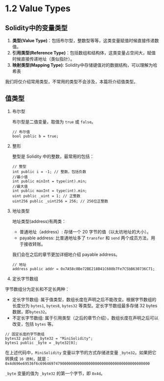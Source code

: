 # 1.2 Value Types

## Solidity中的变量类型

1. **类型(Value Type)**：包括布尔型，整数型等等，这类变量赋值时候直接传递数值。
2. **引用类型(Reference Type)**：包括数组和结构体，这类变量占空间大，赋值时候直接传递地址（类似指针）。
3. **映射类型(Mapping Type)**: Solidity中存储键值对的数据结构，可以理解为哈希表

我们将仅介绍常用类型，不常用的类型不会涉及，本篇将介绍值类型。



## 值类型

1. 布尔型

   布尔型是二值变量，取值为 `true` 或 `false`。

   ```solidity
   // 布尔值
   bool public b = true;
   ```

2. 整形

   整型是 Solidity 中的整数，最常用的包括：

   ```solidity
   // 整型
   int public i = -1; // 整数，包括负数
   //最小值
   int public minInt = type(int).min;
   //最大值
   int public maxInt = type(int).min;
   uint public _uint = 1; // 正整数
   uint256 public _uint256 = 256; // 256位正整数
   ```

3. 地址类型

   地址类型(address)有两类：

   - 普通地址（address）: 存储一个 20 字节的值（以太坊地址的大小）。
   - payable address: 比普通地址多了 `transfer` 和 `send` 两个成员方法，用于接收转账。

   我们会在之后的章节更加详细地介绍 payable address。

   ```solidity
   // 地址
   address public addr = 0x7A58c0Be72BE218B41C608b7Fe7C5bB630736C71;
   ```

4. 定长字节数组

字节数组分为定长和不定长两种：

- 定长字节数组: 属于值类型，数组长度在声明之后不能改变。根据字节数组的长度分为 `bytes1`, `bytes8`, `bytes32` 等类型。定长字节数组最多存储 32 bytes 数据，即`bytes32`。
- 不定长字节数组: 属于引用类型（之后的章节介绍），数组长度在声明之后可以改变，包括 `bytes` 等。

```solidity
// 固定长度的字节数组
bytes32 public _byte32 = "MiniSolidity"; 
bytes1 public _byte = _byte32[0]; 
```



在上述代码中，`MiniSolidity` 变量以字节的方式存储进变量 `_byte32`。如果把它转换成 `16 进制`，就是：`0x4d696e69536f6c69646974790000000000000000000000000000000000000000`

`_byte` 变量的值为 `_byte32` 的第一个字节，即 `0x4d`。
